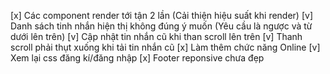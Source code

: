 [x] Các component render tới tận 2 lần (Cải thiện hiệu suất khi render)
[v] Danh sách tinh nhắn hiện thị không đúng ý muốn (Yêu cầu là ngược và từ dưới lên trên)
[v] Cập nhật tin nhắn cũ khi than scroll lên trên
[v] Thanh scroll phải thụt xuống khi tải tin nhắn cũ
[x] Làm thêm chức năng Online
[v] Xem lại css đăng kí/đăng nhập
[x] Footer reponsive chưa đẹp